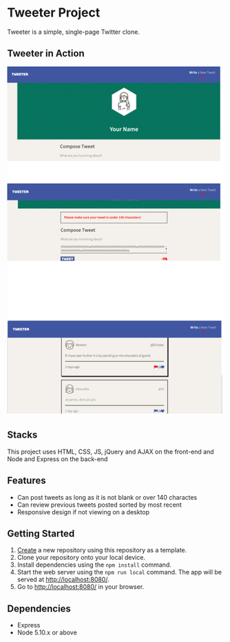 # Tweeter Project

Tweeter is a simple, single-page Twitter clone.

## Tweeter in Action
![](tweeter1.png)
![](tweeter2.png)
![](tweeter3.png) 


## Stacks

This project uses HTML, CSS, JS, jQuery and AJAX on the front-end and  Node and Express on the back-end


## Features

- Can post tweets as long as it is not blank or over 140 charactes
- Can review previous tweets posted sorted by most recent
- Responsive design if not viewing on a desktop

## Getting Started

1. [Create](https://docs.github.com/en/repositories/creating-and-managing-repositories/creating-a-repository-from-a-template) a new repository using this repository as a template.
2. Clone your repository onto your local device.
3. Install dependencies using the `npm install` command.
3. Start the web server using the `npm run local` command. The app will be served at <http://localhost:8080/>.
4. Go to <http://localhost:8080/> in your browser.

## Dependencies

- Express
- Node 5.10.x or above
